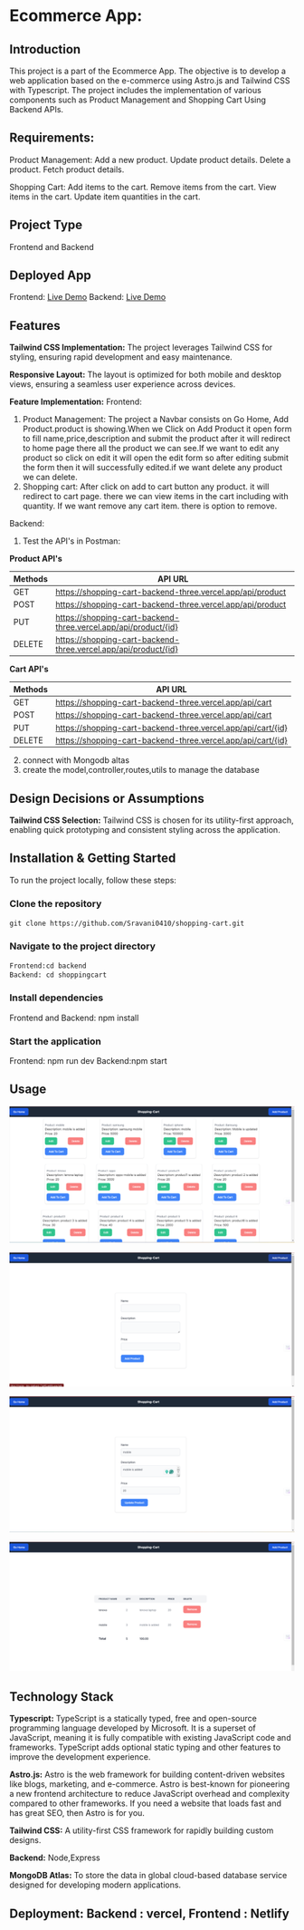 # Ecommerce App:

## Introduction
This project is a part of the Ecommerce App. The objective is to develop a web application based on the e-commerce using Astro.js and Tailwind CSS with Typescript. The project includes the implementation of various components such as Product Management and Shopping Cart Using Backend APIs.

## Requirements:
  Product Management:
        Add a new product.
        Update product details.
        Delete a product.
        Fetch product details.

  Shopping Cart:
        Add items to the cart.
        Remove items from the cart.
        View items in the cart.
        Update item quantities in the cart.

## Project Type
Frontend and Backend

## Deployed App
Frontend: [Live Demo](https://master--tiny-starburst-71af45.netlify.app/)
Backend: [Live Demo](https://shopping-cart-backend-three.vercel.app/)


## Features
**Tailwind CSS Implementation:** The project leverages Tailwind CSS for styling, ensuring rapid development and easy maintenance.

**Responsive Layout:** The layout is optimized for both mobile and desktop views, ensuring a seamless user experience across devices.

**Feature Implementation:** 
Frontend:
1.  Product Management:
    The project a Navbar consists on Go Home, Add Product.product is showing.When we Click on Add Product it open form to fill name,price,description and submit the product after it will redirect to home page there all the product we can see.If we want to edit any product so click on edit it will open the edit form so after editing submit the form then it will successfully edited.if we want delete any product we can delete.
2.  Shopping cart:
     After click on add to cart button any product. it will redirect to cart page. there we can view items in the cart including with quantity. If we want remove any cart item. there is option to remove.

Backend:

1. Test the API's in Postman:

**Product API's**

| Methods | API URL                                                         |
|---------|----------------------------------------------------------------|
|  GET     | https://shopping-cart-backend-three.vercel.app/api/product      |
|  POST    | https://shopping-cart-backend-three.vercel.app/api/product      |
|  PUT     | https://shopping-cart-backend-three.vercel.app/api/product/{id} |
| DELETE   | https://shopping-cart-backend-three.vercel.app/api/product/{id} |

**Cart API's**

| Methods | API URL                                                         |
|---------|----------------------------------------------------------------|
|  GET     | https://shopping-cart-backend-three.vercel.app/api/cart         |
|  POST    | https://shopping-cart-backend-three.vercel.app/api/cart         |
|  PUT     | https://shopping-cart-backend-three.vercel.app/api/cart/{id}    |
| DELETE   | https://shopping-cart-backend-three.vercel.app/api/cart/{id}    |
  
2. connect with Mongodb altas
3. create the model,controller,routes,utils to manage the database

    
## Design Decisions or Assumptions

**Tailwind CSS Selection:** Tailwind CSS is chosen for its utility-first approach, enabling quick prototyping and consistent styling across the application.

## Installation & Getting Started
To run the project locally, follow these steps:

### Clone the repository

    git clone https://github.com/Sravani0410/shopping-cart.git
    

### Navigate to the project directory

    Frontend:cd backend
    Backend: cd shoppingcart

### Install dependencies
 
   Frontend and Backend: npm install 


### Start the application

   Frontend: npm run dev
   Backend:npm start

## Usage

![Home Page](screenshots/homeimg.png)

![Add Product Page](screenshots/addimg.png)

![Edit Product Page](screenshots/editimg.png)

![Cart Items Page](screenshots/cartimg.png)


## Technology Stack

**Typescript:** TypeScript is a statically typed, free and open-source programming language developed by Microsoft. It is a superset of JavaScript, meaning it is fully compatible with existing JavaScript code and frameworks. TypeScript adds optional static typing and other features to improve the development experience.

**Astro.js:** Astro is the web framework for building content-driven websites like blogs, marketing, and e-commerce. Astro is best-known for pioneering a new frontend architecture to reduce JavaScript overhead and complexity compared to other frameworks. If you need a website that loads fast and has great SEO, then Astro is for you.

**Tailwind CSS:** A utility-first CSS framework for rapidly building custom designs.

**Backend:** Node,Express

**MongoDB Atlas:** To store the data in global cloud-based database service designed for developing modern applications.

**Deployment:** 
   Backend :   vercel,
   Frontend :  Netlify
---
